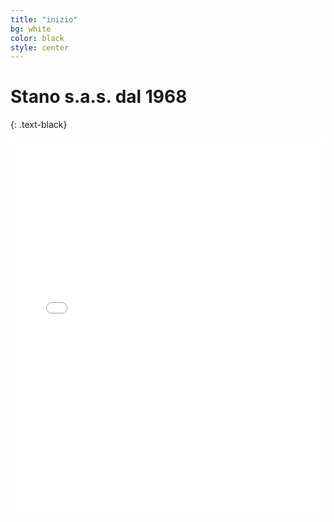 ```yaml
---
title: "inizio"
bg: white
color: black
style: center
---
```


# **Stano s.a.s. dal 1968**
{: .text-black}
<iframe style="width: 100%; height: 600px;" src="//e.issuu.com/embed.html#31910249/60414568" width="300" height="150" frameborder="0" allowfullscreen="allowfullscreen"></iframe>
